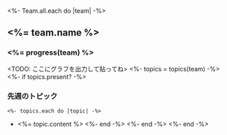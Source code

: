 <%- Team.all.each do |team| -%>
## <%= team.name %>

### <%= progress(team) %>

<TODO: ここにグラフを出力して貼ってね>
  <%- topics = topics(team) -%>
  <%- if topics.present? -%>
### 先週のトピック

    <%- topics.each do |topic| -%>
- <%= topic.content %>
    <%- end -%>
  <%- end -%>
<%- end -%>
